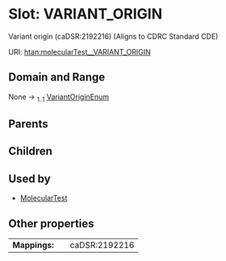 
# Slot: VARIANT_ORIGIN

Variant origin (caDSR:2192216) (Aligns to CDRC Standard CDE)

URI: [htan:molecularTest__VARIANT_ORIGIN](https://w3id.org/htan/molecularTest__VARIANT_ORIGIN)


## Domain and Range

None &#8594;  <sub>1..1</sub> [VariantOriginEnum](VariantOriginEnum.md)

## Parents


## Children


## Used by

 * [MolecularTest](MolecularTest.md)

## Other properties

|  |  |  |
| --- | --- | --- |
| **Mappings:** | | caDSR:2192216 |